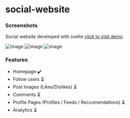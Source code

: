 # social-website

### Screenshots
Social website developed with svelte [click to visit demo](https://social-website-frontend.vercel.app/)

![image](https://user-images.githubusercontent.com/81270095/143505243-1de3730f-40e0-4e31-91fb-ef35e424563e.png)
![image](https://user-images.githubusercontent.com/81270095/143509327-03b10d70-c873-40fe-a97f-efefa5b8aaf7.png)
![image](https://user-images.githubusercontent.com/81270095/143666764-c2295a44-dcdb-403b-a4f1-15e98ff5df2a.png)

### Features
- Homepage ✔️
- Follow users ⏳
- Post Images (Likes/Dislikes) ⏳
- Comments ⏳
- Profile Pages (Profiles / Feeds / Reccomendations) ⏳
- Analytics ⏳
